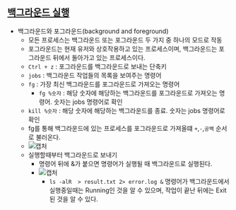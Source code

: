## [백그라운드 실행](https://opentutorials.org/course/2598/14216)

* 백그라운드와 포그라운드(background and foreground)
    * 모든 프로세스는 백그라운드 또는 포그라운드 두 가지 중 하나의 모드로 작동
    * 포그라운드는 현재 유저와 상호작용하고 있는 프로세스이며, 백그라운드는 포그라운드 뒤에서 돌아가고 있는 프로세스이다.
    * `Ctrl + z` : 포그라운드를 백그라운드로 보내는 단축키
    * `jobs` : 백그라운드 작업들의 목록을 보여주는 명령어
    * `fg` : 가장 최신 백그라운드를 포그라운드로 가져오는 명령어
        * `fg %숫자` : 해당 숫자에 해당하는 백그라운드를 포그라운드로 가져오는 명령어. 숫자는 jobs 명령어로 확인
    * `kill %숫자` : 해당 숫자에 해당하는 백그라운드를 종료. 숫자는 jobs 명령어로 확인
    * fg를 통해 백그라운드에 있는 프로세스를 포그라운드로 가져올떄 `+`,`-`,`공백` 순서로 불러온다.
    * ![캡처](https://user-images.githubusercontent.com/31675104/62547799-c1f75200-b8a0-11e9-9ec1-200533e50dc7.PNG)
    * 실행할때부터 백그라운드로 보내기
        * 명령어 뒤에 &가 붙으면 명령어가 실행될 때 백그라운드로 실행된다.
        * ![캡처](https://user-images.githubusercontent.com/31675104/62550418-316f4080-b8a5-11e9-896b-ea63e23ae72e.PNG)
            * ```ls -alR  > result.txt 2> error.log &``` 명령어가 백그라운드에서 실행중일때는 Running인 것을 알 수 있으며, 작업이 끝난 뒤에는 Exit 된 것을 알 수 있다.

